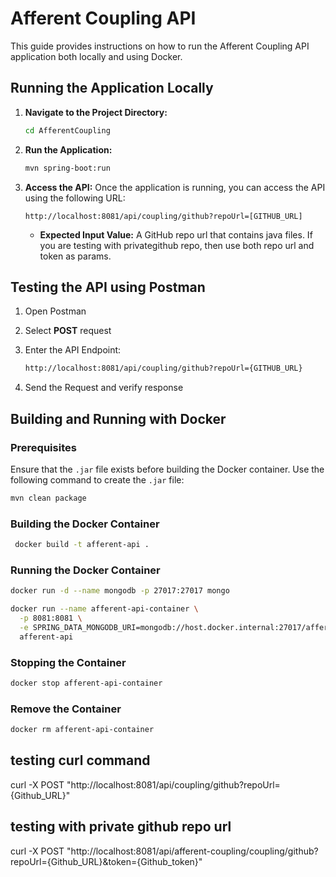 # Afferent Coupling API

This guide provides instructions on how to run the Afferent Coupling API application both locally and using Docker.

## Running the Application Locally

1. **Navigate to the Project Directory:**
   ```bash
   cd AfferentCoupling
   ```

2. **Run the Application:**
   ```bash
   mvn spring-boot:run
   ```

3. **Access the API:**
   Once the application is running, you can access the API using the following URL:
   ```
   http://localhost:8081/api/coupling/github?repoUrl=[GITHUB_URL]
   ```
   - **Expected Input Value:** A GitHub repo url that contains java files. If you are testing with privategithub repo, then use both repo url and token as params.


## Testing the API using Postman

1. Open Postman

2. Select **POST** request

3. Enter the API Endpoint:
    ```bash
    http://localhost:8081/api/coupling/github?repoUrl={GITHUB_URL}
    ```
4. Send the Request and verify response


## Building and Running with Docker

### Prerequisites
Ensure that the `.jar` file exists before building the Docker container. Use the following command to create the `.jar` file:
```bash
mvn clean package
```

### Building the Docker Container
```bash
 docker build -t afferent-api .
```

### Running the Docker Container
```bash
docker run -d --name mongodb -p 27017:27017 mongo
```
```bash
docker run --name afferent-api-container \
  -p 8081:8081 \
  -e SPRING_DATA_MONGODB_URI=mongodb://host.docker.internal:27017/afferent_db \
  afferent-api

```
### Stopping the Container
```bash
docker stop afferent-api-container
```
### Remove the Container
```bash
docker rm afferent-api-container
```

## testing curl command 
curl -X POST "http://localhost:8081/api/coupling/github?repoUrl={Github_URL}"

## testing with private github repo url
curl -X POST "http://localhost:8081/api/afferent-coupling/coupling/github?repoUrl={Github_URL}&token={Github_token}"


